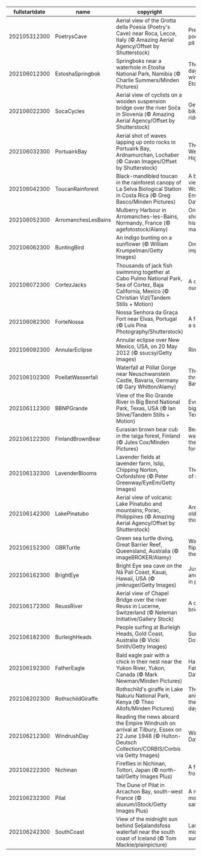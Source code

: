 |fullstartdate|name|copyright|title|image|
|--|--|--|--|--|
202105312300|PoetrysCave|Aerial view of the Grotta della Poesia (Poetry's Cave) near Roca, Lecce, Italy (© Amazing Aerial Agency/Offset by Shutterstock)|Pretty poetic, for a pit|![](/en-GB/2021/06/202105312300PoetrysCave.jpg)|
202106012300|EstoshaSpringbok|Springboks near a waterhole in Etosha National Park, Namibia (© Charlie Summers/Minden Pictures)|The dry days of winter in Etosha|![](/en-GB/2021/06/202106012300EstoshaSpringbok.jpg)|
202106022300|SocaCycles|Aerial view of cyclists on a wooden suspension bridge over the river Soča in Slovenia (© Amazing Aerial Agency/Offset by Shutterstock)|Get on your bike and ride|![](/en-GB/2021/06/202106022300SocaCycles.jpg)|
202106032300|PortuairkBay|Aerial shot of waves lapping up onto rocks in Portuairk Bay, Ardnamurchan, Lochaber (© Cavan Images/Offset by Shutterstock)|The wild West Highlands|![](/en-GB/2021/06/202106032300PortuairkBay.jpg)|
202106042300|ToucanRainforest|Black-mandibled toucan in the rainforest canopy of La Selva Biological Station in Costa Rica (© Greg Basco/Minden Pictures)|A bird's eye view on World Environment Day|![](/en-GB/2021/06/202106042300ToucanRainforest.jpg)|
202106052300|ArromanchesLesBains|Mulberry Harbour in Arromanches-les-Bains, Normandy, France (© agefotostock/Alamy)|On this shore, history was made|![](/en-GB/2021/06/202106052300ArromanchesLesBains.jpg)|
202106062300|BuntingBird|An indigo bunting on a sunflower (© William Krumpelman/Getty Images)|Dressed to impress|![](/en-GB/2021/06/202106062300BuntingBird.jpg)|
202106072300|CortezJacks|Thousands of jack fish swimming together at Cabo Pulmo National Park, Sea of Cortez, Baja California, Mexico (© Christian Vizl/Tandem Stills + Motion)|A day for our oceans|![](/en-GB/2021/06/202106072300CortezJacks.jpg)|
202106082300|ForteNossa|Nossa Senhora da Graça Fort near Elvas, Portugal (© Luis Pina Photography/Shutterstock)|A fort takes a star turn|![](/en-GB/2021/06/202106082300ForteNossa.jpg)|
202106092300|AnnularEclipse|Annular eclipse over New Mexico, USA, on 20 May 2012 (© ssucsy/Getty Images)|Ring of fire|![](/en-GB/2021/06/202106092300AnnularEclipse.jpg)|
202106102300|PoellatWasserfall|Waterfall at Pöllat Gorge near Neuschwanstein Castle, Bavaria, Germany (© Gary Whitton/Alamy)|Thundering through Bavaria|![](/en-GB/2021/06/202106102300PoellatWasserfall.jpg)|
202106112300|BBNPGrande|View of the Rio Grande River in Big Bend National Park, Texas, USA (© Ian Shive/Tandem Stills + Motion)|Everything's bigger in Texas|![](/en-GB/2021/06/202106112300BBNPGrande.jpg)|
202106122300|FinlandBrownBear|Eurasian brown bear cub in the taiga forest, Finland (© Jules Cox/Minden Pictures)|Bear-watching in the Finnish forest|![](/en-GB/2021/06/202106122300FinlandBrownBear.jpg)|
202106132300|LavenderBlooms|Lavender fields at lavender farm, Islip, Chipping Norton, Oxfordshire (© Peter Greenway/EyeEm/Getty Images)|The scent of summer|![](/en-GB/2021/06/202106132300LavenderBlooms.jpg)|
202106142300|LakePinatubo|Aerial view of volcanic Lake Pinatubo and mountains, Porac, Philippines (© Amazing Aerial Agency/Offset by Shutterstock)|Are you older than this lake?|![](/en-GB/2021/06/202106142300LakePinatubo.jpg)|
202106152300|GBRTurtle|Green sea turtle diving, Great Barrier Reef, Queensland, Australia (© imageBROKER/Alamy)|Wave your flippers in the air…|![](/en-GB/2021/06/202106152300GBRTurtle.jpg)|
202106162300|BrightEye|Bright Eye sea cave on the Nā Pali Coast, Kauai, Hawaii, USA (© jimkruger/Getty Images)|Just another day in paradise|![](/en-GB/2021/06/202106162300BrightEye.jpg)|
202106172300|ReussRiver|Aerial view of Chapel Bridge over the river Reuss in Lucerne, Switzerland (© Neleman Initiative/Gallery Stock)|A city of bridges|![](/en-GB/2021/06/202106172300ReussRiver.jpg)|
202106182300|BurleighHeads|People surfing at Burleigh Heads, Gold Coast, Australia (© Vicki Smith/Getty Images)|Surf's up, Down Under|![](/en-GB/2021/06/202106182300BurleighHeads.jpg)|
202106192300|FatherEagle|Bald eagle pair with a chick in their nest near the Yukon River, Yukon, Canada (© Mark Newman/Minden Pictures)|Happy Father's Day|![](/en-GB/2021/06/202106192300FatherEagle.jpg)|
202106202300|RothschildGiraffe|Rothschild's giraffe in Lake Nakuru National Park, Kenya (© Theo Allofs/Minden Pictures)|The tallest animal on the longest day|![](/en-GB/2021/06/202106202300RothschildGiraffe.jpg)|
202106212300|WindrushDay|Reading the news aboard the Empire Windrush on arrival at Tilbury, Essex on 22 June 1948 (© Hulton-Deutsch Collection/CORBIS/Corbis via Getty Images)|Windrush Day|![](/en-GB/2021/06/202106212300WindrushDay.jpg)|
202106222300|Nichinan|Fireflies in Nichinan, Tottori, Japan (© north-tail/Getty Images Plus)|A firefly frolic|![](/en-GB/2021/06/202106222300Nichinan.jpg)|
202106232300|Pilat|The Dune of Pilat in Arcachon Bay, south-west France (© aluxum/iStock/Getty Images Plus)|A moving mountain of sand|![](/en-GB/2021/06/202106232300Pilat.jpg)|
202106242300|SouthCoast|View of the midnight sun behind Seljalandsfoss waterfall near the south coast of Iceland (© Tom Mackie/plainpicture)|Land of the midnight sun|![](/en-GB/2021/06/202106242300SouthCoast.jpg)|
